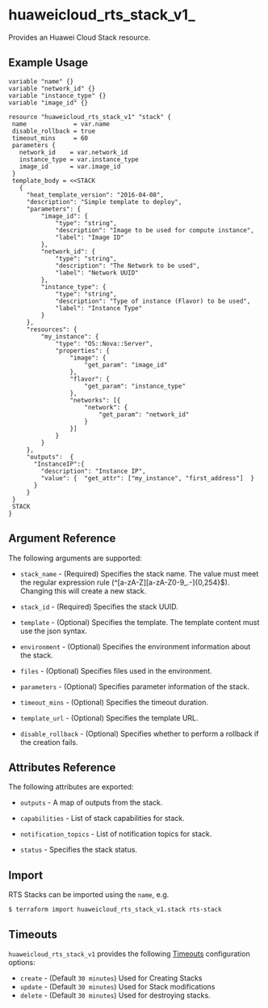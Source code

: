 
# huaweicloud_rts_stack_v1_

Provides an Huawei Cloud Stack resource.

## Example Usage

 ```hcl
variable "name" {}
variable "network_id" {}
variable "instance_type" {}
variable "image_id" {}

resource "huaweicloud_rts_stack_v1" "stack" {
  name             = var.name
  disable_rollback = true
  timeout_mins     = 60
  parameters {
    network_id    = var.network_id
    instance_type = var.instance_type
    image_id      = var.image_id
  }
  template_body = <<STACK
    {
      "heat_template_version": "2016-04-08",
      "description": "Simple template to deploy",
      "parameters": {
          "image_id": {
              "type": "string",
              "description": "Image to be used for compute instance",
              "label": "Image ID"
          },
          "network_id": {
              "type": "string",
              "description": "The Network to be used",
              "label": "Network UUID"
          },
          "instance_type": {
              "type": "string",
              "description": "Type of instance (Flavor) to be used",
              "label": "Instance Type"
          }
      },
      "resources": {
          "my_instance": {
              "type": "OS::Nova::Server",
              "properties": {
                  "image": {
                      "get_param": "image_id"
                  },
                  "flavor": {
                      "get_param": "instance_type"
                  },
                  "networks": [{
                      "network": {
                          "get_param": "network_id"
                      }
                  }]
              }
          }
      },
      "outputs":  {
        "InstanceIP":{
          "description": "Instance IP",
          "value": {  "get_attr": ["my_instance", "first_address"]  }
        }
      }
  }
  STACK
}
 ```
## Argument Reference
The following arguments are supported:


* `stack_name` - (Required) Specifies the stack name. The value must meet the regular expression rule (^[a-zA-Z][a-zA-Z0-9_.-]{0,254}$). Changing this will create a new stack.

* `stack_id` - (Required) Specifies the stack UUID.

* `template` - (Optional) Specifies the template. The template content must use the json syntax.

* `environment` - (Optional) Specifies the environment information about the stack.

* `files` - (Optional) Specifies files used in the environment.

* `parameters` - (Optional) Specifies parameter information of the stack.

* `timeout_mins` - (Optional) Specifies the timeout duration.

* `template_url` - (Optional) Specifies the template URL.

* `disable_rollback` - (Optional) Specifies whether to perform a rollback if the creation fails.

## Attributes Reference
The following attributes are exported:

* `outputs` - A map of outputs from the stack.

* `capabilities` - List of stack capabilities for stack.

* `notification_topics` - List of notification topics for stack.

* `status` - Specifies the stack status.


## Import

RTS Stacks can be imported using the `name`, e.g.

```
$ terraform import huaweicloud_rts_stack_v1.stack rts-stack
```


<a id="timeouts"></a>
## Timeouts

`huaweicloud_rts_stack_v1` provides the following
[Timeouts](/docs/configuration/resources.html#timeouts) configuration options:

- `create` - (Default `30 minutes`) Used for Creating Stacks
- `update` - (Default `30 minutes`) Used for Stack modifications
- `delete` - (Default `30 minutes`) Used for destroying stacks.
